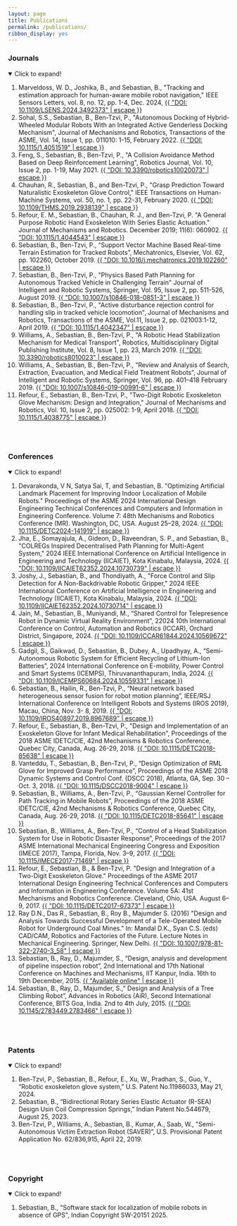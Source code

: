 ```yaml
---
layout: page
title: Publications
permalink: /publications/
ribbon_display: yes
---
```


### Journals
<details open>
<summary>Click to expand!</summary>

<ol>
<li> Marveldoss, W. D., Joshika, B., and Sebastian, B., "Tracking and estimation approach for human-aware mobile robot navigation," IEEE Sensors Letters, vol. 8, no. 12, pp. 1-4, Dec. 2024, <a href="https://doi.org/10.1109/LSENS.2024.3492373"> {{ "DOI: 10.1109/LSENS.2024.3492373" | escape }}</a> </li>
<li> Sohal, S.S., Sebastian, B., Ben-Tzvi, P., "Autonomous Docking of Hybrid-Wheeled Modular Robots With an Integrated Active Genderless Docking Mechanism", Journal of Mechanisms and Robotics, Transactions of the ASME, Vol. 14, Issue 1, pp. 011010: 1-15, February 2022. <a href="https://doi.org/10.1115/1.4051519"> {{ "DOI: 10.1115/1.4051519" | escape }}</a> </li>
<li> Feng, S., Sebastian, B., Ben-Tzvi, P., "A Collision Avoidance Method Based on Deep Reinforcement Learning", Robotics Journal, Vol. 10, Issue 2, pp. 1-19, May 2021. <a href="https://doi.org/10.3390/robotics10020073"> {{ "DOI: 10.3390/robotics10020073" | escape }}</a> </li>
<li> Chauhan, R., Sebastian, B., and Ben-Tzvi, P., "Grasp Prediction Toward Naturalistic Exoskeleton Glove Control," IEEE Transactions on Human-Machine Systems, vol. 50, no. 1, pp. 22-31, February 2020. <a href="https://doi.org/10.1109/THMS.2019.2938139"> {{ "DOI: 10.1109/THMS.2019.2938139" | escape }}</a> </li>
<li> Refour, E. M., Sebastian, B., Chauhan, R. J., and Ben-Tzvi, P. "A General Purpose Robotic Hand Exoskeleton With Series Elastic Actuation." Journal of Mechanisms and Robotics. December 2019; 11(6): 060902. <a href="https://doi.org/10.1115/1.4044543"> {{ "DOI: 10.1115/1.4044543" | escape }}</a> </li>
<li> Sebastian, B., Ben-Tzvi, P., “Support Vector Machine Based Real-time Terrain Estimation for Tracked Robots”, Mechatronics, Elsevier, Vol. 62, pp. 102260, October 2019. <a href="https://doi.org/10.1016/j.mechatronics.2019.102260"> {{ "DOI: 10.1016/j.mechatronics.2019.102260" | escape }}</a> </li>
<li> Sebastian, B., Ben-Tzvi, P., "Physics Based Path Planning for Autonomous Tracked Vehicle in Challenging Terrain" Journal of Intelligent and Robotic Systems, Springer, Vol. 95, Issue 2, pp. 511-526, August 2019. <a href="https://doi.org/10.1007/s10846-018-0851-3"> {{ "DOI: 10.1007/s10846-018-0851-3" | escape }}</a> </li>
<li> Sebastian, B., Ben-Tzvi, P., "Active disturbance rejection control for handling slip in tracked vehicle locomotion", Journal of Mechanisms and Robotics, Transactions of the ASME, Vol.11, Issue 2, pp. 021003:1-12, April 2019. <a href="https://doi.org/10.1115/1.4042347"> {{ "DOI: 10.1115/1.4042347" | escape }}</a> </li> 
<li> Williams, A., Sebastian, B., Ben-Tzvi, P., "A Robotic Head Stabilization Mechanism for Medical Transport", Robotics, Multidisciplinary Digital Publishing Institute, Vol. 8, Issue 1, pp. 23, March 2019. <a href="https://doi.org/10.3390/robotics8010023"> {{ "DOI: 10.3390/robotics8010023" | escape }}</a> </li>
<li> Williams, A., Sebastian, B., Ben-Tzvi, P., “Review and Analysis of Search, Extraction, Evacuation, and Medical Field Treatment Robots”, Journal of Intelligent and Robotic Systems, Springer, Vol. 96, pp. 401–418 February 2019. <a href="https://doi.org/10.1007/s10846-019-00991-6"> {{ "DOI: 10.1007/s10846-019-00991-6" | escape }}</a> </li>
<li> Refour, E., Sebastian, B., Ben-Tzvi, P., "Two-Digit Robotic Exoskeleton Glove Mechanism: Design and Integration," Journal of Mechanisms and Robotics, Vol. 10, Issue 2, pp. 025002: 1-9, April 2018. <a href="https://doi.org/10.1115/1.4038775"> {{ "DOI: 10.1115/1.4038775" | escape }}</a> </li>

</ol>

</details>
<br/>
<br/>

### Conferences
<details open>
<summary>Click to expand!</summary>

<ol>
<li> Devarakonda, V N, Satya Sai, T, and Sebastian, B. "Optimizing Artificial Landmark Placement for Improving Indoor Localization of Mobile Robots." Proceedings of the ASME 2024 International Design Engineering Technical Conferences and Computers and Information in Engineering Conference. Volume 7: 48th Mechanisms and Robotics Conference (MR). Washington, DC, USA. August 25–28, 2024. <a href="https://doi.org/10.1115/DETC2024-141919"> {{ "DOI: 10.1115/DETC2024-141919" | escape }}</a> </li>
<li> Jha, E., Somayajula, A., Gideon, D., Raveendran, S. P., and Sebastian, B., "COLREGs Inspired Decentralised Path Planning for Multi-Agent System," 2024 IEEE International Conference on Artificial Intelligence in Engineering and Technology (IICAIET), Kota Kinabalu, Malaysia, 2024. <a href="https://doi.org/10.1109/IICAIET62352.2024.10730739"> {{ "DOI: 10.1109/IICAIET62352.2024.10730739" | escape }}</a> </li>
<li> Joshy, J., Sebastian, B., and Thondiyath, A., "Force Control and Slip Detection for A Non-Backdrivable Robotic Gripper," 2024 IEEE International Conference on Artificial Intelligence in Engineering and Technology (IICAIET), Kota Kinabalu, Malaysia, 2024. <a href="https://doi.org/10.1109/IICAIET62352.2024.10730714"> {{ "DOI: 10.1109/IICAIET62352.2024.10730714" | escape }}</a> </li>
<li> Jain, M., Sebastian, B., Muniyandi, M., “Shared Control for Telepresence Robot in Dynamic Virtual Reality Environment”, 22024 10th International Conference on Control, Automation and Robotics (ICCAR), Orchard District, Singapore, 2024. <a href="https://doi.org/10.1109/ICCAR61844.2024.10569672"> {{ "DOI: 10.1109/ICCAR61844.2024.10569672" | escape }}</a> </li>
<li> Gadgil, S., Gaikwad, D., Sebastian, B., Dubey, A., Upadhyay, A., “Semi-Autonomous Robotic System for Efficient Recycling of Lithium-Ion Batteries”, 2024 International Conference on E-mobility, Power Control and Smart Systems (ICEMPS), Thiruvananthapuram, India, 2024. <a href="https://doi.org/10.1109/ICEMPS60684.2024.10559331"> {{ "DOI: 10.1109/ICEMPS60684.2024.10559331" | escape }}</a> </li>
<li> Sebastian, B., Hailin, R., Ben-Tzvi, P., “Neural network based heterogeneous sensor fusion for robot motion planning”, IEEE/RSJ International Conference on Intelligent Robots and Systems (IROS 2019), Macau, China, Nov. 3- 8, 2019. <a href="https://doi.org/10.1109/IROS40897.2019.8967689"> {{ "DOI: 10.1109/IROS40897.2019.8967689" | escape }}</a> </li>
<li> Refour, E., Sebastian, B., Ben-Tzvi, P., "Design and Implementation of an Exoskeleton Glove for Infant Medical Rehabilitation", Proceedings of the 2018 ASME IDETC/CIE, 42nd Mechanisms & Robotics Conference, Quebec City, Canada, Aug. 26-29, 2018. <a href="https://doi.org/10.1115/DETC2018-85638"> {{ "DOI: 10.1115/DETC2018-85638" | escape }}</a> </li>
<li> Vanteddu, T., Sebastian, B., Ben-Tzvi, P., “Design Optimization of RML Glove for Improved Grasp Performance”, Proceedings of the ASME 2018 Dynamic Systems and Control Conf. (DSCC 2018), Atlanta, GA, Sep. 30 – Oct. 3, 2018. <a href="https://doi.org/10.1115/DSCC2018-9004"> {{ "DOI: 10.1115/DSCC2018-9004" | escape }}</a> </li>
<li> Sebastian, B., Williams, A., Ben-Tzvi, P., “Gaussian Kernel Controller for Path Tracking in Mobile Robots”, Proceedings of the 2018 ASME IDETC/CIE, 42nd Mechanisms & Robotics Conference, Quebec City, Canada, Aug. 26-29, 2018. <a href="https://doi.org/10.1115/DETC2018-85641"> {{ "DOI: 10.1115/DETC2018-85641" | escape }}</a> </li>
<li> Sebastian, B., Williams, A., Ben-Tzvi, P., “Control of a Head Stabilization System for Use in Robotic Disaster Response”, Proceedings of the 2017 ASME International Mechanical Engineering Congress and Exposition (IMECE 2017), Tampa, Florida, Nov. 3–9, 2017. <a href="https://doi.org/10.1115/IMECE2017-71469"> {{ "DOI: 10.1115/IMECE2017-71469" | escape }}</a> </li>
<li> Refour, E., Sebastian, B., & Ben-Tzvi, P. "Design and Integration of a Two-Digit Exoskeleton Glove." Proceedings of the ASME 2017 International Design Engineering Technical Conferences and Computers and Information in Engineering Conference. Volume 5A: 41st Mechanisms and Robotics Conference. Cleveland, Ohio, USA. August 6–9, 2017. <a href="https://doi.org/10.1115/DETC2017-67373"> {{ "DOI: 10.1115/DETC2017-67373" | escape }}</a> </li>
<li> Ray D.N., Das R., Sebastian, B., Roy B., Majumder S. (2016) "Design and Analysis Towards Successful Development of a Tele-Operated Mobile Robot for Underground Coal Mines." In: Mandal D.K., Syan C.S. (eds) CAD/CAM, Robotics and Factories of the Future. Lecture Notes in Mechanical Engineering. Springer, New Delhi. <a href="https://doi.org/10.1007/978-81-322-2740-3_58"> {{ "DOI: 10.1007/978-81-322-2740-3_58" | escape }}</a> </li>
<li> Sebastian, B., Ray, D., Majumder, S., “Design, analysis and development of pipeline inspection robot”, 2nd International and 17th National Conference on Machines and Mechanisms, IIT Kanpur, India. 16th to 19th December, 2015. <a href="http://www.inacomm2015.ammindia.org/img/104.pdf"> {{ "Available online" | escape }}</a> </li>
<li> Sebastian, B., Ray, D., Majumder, S.,” Design and Analysis of a Tree Climbing Robot”, Advances in Robotics (AiR), Second International Conference, BITS Goa, India. 2nd to 4th July, 2015. <a href="https://doi.org/10.1145/2783449.2783466"> {{ "DOI: 10.1145/2783449.2783466" | escape }}</a> </li>
</ol>

</details>
<br/>
<br/>

### Patents
<details open>
<summary>Click to expand!</summary>
<ol>

<li> Ben-Tzvi, P., Sebastian, B., Refour, E., Xu, W., Pradhan, S., Guo, Y., “Robotic exoskeleton glove system,” U.S. Patent No.11986033, May 21, 2024. </li>
<li> Sebastian, B., “Bidirectional Rotary Series Elastic Actuator (R-SEA) Design Usin Coil Compression Springs,” Indian Patent No.544679, August 25, 2023. </li>
<li> Ben-Tzvi, P., Williams, A., Sebastian, B., Kumar, A., Saab, W., "Semi-Autonomous Victim Extraction Robot (SAVER)”, U.S. Provisional Patent Application No. 62/836,915, April 22, 2019. </li>
</ol>

</details>
<br/>
<br/>

### Copyright
<details open>
<summary>Click to expand!</summary>
<ol>

<li> Sebastian, B., "Software stack for localization of mobile robots in absence of GPS", Indian Copyright SW-20151 2025. </li>  
</ol>

</details>
